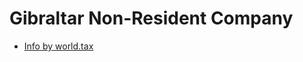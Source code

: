 # Gibraltar Non-Resident Company

* [Info by world.tax](https://github.com/intershore/companies/blob/master/list.md)
